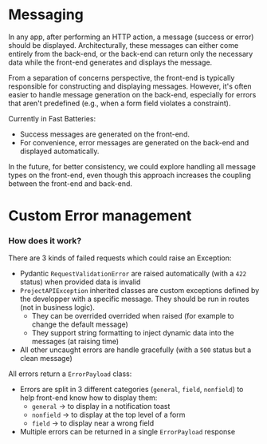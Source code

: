 # Messaging

In any app, after performing an HTTP action, a message (success or error) should be displayed. Architecturally, these messages can either come entirely from the back-end, or the back-end can return only the necessary data while the front-end generates and displays the message.

From a separation of concerns perspective, the front-end is typically responsible for constructing and displaying messages. However, it's often easier to handle message generation on the back-end, especially for errors that aren't predefined (e.g., when a form field violates a constraint).

Currently in Fast Batteries:

- Success messages are generated on the front-end.
- For convenience, error messages are generated on the back-end and displayed automatically.
  
In the future, for better consistency, we could explore handling all message types on the front-end, even though this approach increases the coupling between the front-end and back-end.

# Custom Error management

### How does it work?

  There are 3 kinds of failed requests which could raise an Exception:
  - Pydantic `RequestValidationError` are raised automatically (with a `422` status) when provided data is invalid
  - `ProjectAPIException` inherited classes are custom exceptions defined by the developper with a specific message. They should be run in routes (not in business logic).
    - They can be overrided overrided when raised (for example to change the default message)
    - They support string formatting to inject dynamic data into the messages (at raising time)
  - All other uncaught errors are handle gracefully (with a `500` status but a clean message)

All errors return a `ErrorPayload` class:
  - Errors are split in 3 different categories  (`general`, `field`, `nonfield`) to help front-end know how to display them:
    - `general` → to display in a notification toast
    - `nonfield` → to display at the top level of a form
    - `field` → to display near a wrong field
  - Multiple errors can be returned in a single `ErrorPayload` response
